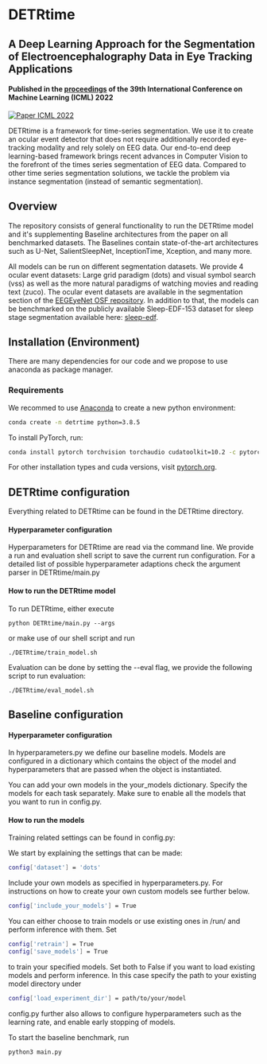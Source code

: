 # DETRtime
## A Deep Learning Approach for the Segmentation of Electroencephalography Data in Eye Tracking Applications
#### Published in the [proceedings](https://proceedings.mlr.press/v162/wolf22a.html) of the 39th International Conference on Machine Learning (ICML) 2022

[![Paper ICML 2022](http://img.shields.io/badge/paper-arxiv.2206.08672-B31B1B.svg)](https://arxiv.org/abs/2206.08672)

DETRtime is a framework for time-series segmentation. We use it to create an ocular event detector that does not require additionally recorded eye-tracking modality and rely solely on EEG data. Our end-to-end deep learning-based framework brings recent advances in Computer Vision to the forefront of the times series segmentation of EEG data. Compared to other time series segmentation solutions, we tackle the problem via instance segmentation (instead of semantic segmentation).

## Overview

The repository consists of general functionality to run the DETRtime model and it's supplementing Baseline architectures from the paper on all benchmarked datasets. The Baselines contain state-of-the-art architectures such as U-Net, SalientSleepNet, InceptionTime, Xception, and many more. 

All models can be run on different segmentation datasets. We provide 4 ocular event datasets: Large grid paradigm (dots) and visual symbol search (vss) as well as the more natural paradigms of watching movies and reading text (zuco). The ocular event datasets are available in the segmentation section of the [EEGEyeNet OSF repository](https://osf.io/ktv7m/). In addition to that, the models can be benchmarked on the publicly available Sleep-EDF-153 dataset for sleep stage segmentation available here: [sleep-edf](https://www.physionet.org/content/sleep-edfx/1.0.0/).

## Installation (Environment)

There are many dependencies for our code and we propose to use anaconda as package manager.
### Requirements

We recommed to use [Anaconda](https://www.anaconda.com/) to create a new python environment:

```bash
conda create -n detrtime python=3.8.5 
```

To install PyTorch, run:

```bash
conda install pytorch torchvision torchaudio cudatoolkit=10.2 -c pytorch 
```

For other installation types and cuda versions, visit [pytorch.org](https://pytorch.org/get-started/locally/).

## DETRtime configuration
Everything related to DETRtime can be found in the DETRtime directory. 
#### Hyperparameter configuration 
Hyperparameters for DETRtime are read via the command line. We provide a run and evaluation shell script to save the current run configuration. For a detailed list of possible hyperparameter adaptions check the argument parser in DETRtime/main.py
#### How to run the DETRtime model 
To run DETRtime, either execute 
```
python DETRtime/main.py --args
```
or make use of our shell script and run 
```
./DETRtime/train_model.sh
```

Evaluation can be done by setting the --eval flag, we provide the following script to run evaluation:
```
./DETRtime/eval_model.sh
```

## Baseline configuration 
#### Hyperparameter configuration 
In hyperparameters.py we define our baseline models. Models are configured in a dictionary which contains the object of the model and hyperparameters that are passed when the object is instantiated.

You can add your own models in the your_models dictionary. Specify the models for each task separately. Make sure to enable all the models that you want to run in config.py.

#### How to run the models 
Training related settings can be found in config.py: 

We start by explaining the settings that can be made: 

```bash
config['dataset'] = 'dots'
```

Include your own models as specified in hyperparameters.py. For instructions on how to create your own custom models see further below.

```bash
config['include_your_models'] = True
```

You can either choose to train models or use existing ones in /run/ and perform inference with them. Set

```bash
config['retrain'] = True 
config['save_models'] = True 
```

to train your specified models. Set both to False if you want to load existing models and perform inference. 
In this case specify the path to your existing model directory under

```bash
config['load_experiment_dir'] = path/to/your/model 
```

config.py further also allows to configure hyperparameters such as the learning rate, and enable early stopping of models.

To start the baseline benchmark, run

```bash
python3 main.py
```

